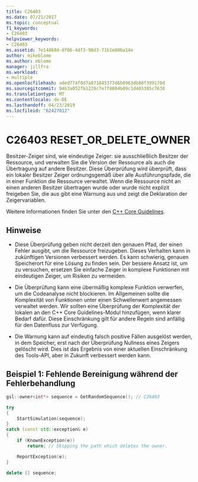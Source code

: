 ```yaml
---
title: C26403
ms.date: 07/21/2017
ms.topic: conceptual
f1_keywords:
- C26403
helpviewer_keywords:
- C26403
ms.assetid: 7e14868d-df86-4df3-98d3-71b1e80ba14e
author: mikeblome
ms.author: mblome
manager: jillfra
ms.workload:
- multiple
ms.openlocfilehash: aded774f0d7a871845377d6b0963db80f399170d
ms.sourcegitcommit: 94b3a052fb1229c7e7f8804b09c1d403385c7630
ms.translationtype: MT
ms.contentlocale: de-DE
ms.lasthandoff: 04/23/2019
ms.locfileid: "62427012"
---
```

# <a name="c26403-resetordeleteowner"></a>C26403 RESET_OR_DELETE_OWNER

Besitzer-Zeiger sind, wie eindeutige Zeiger: sie ausschließlich Besitzer der Ressource, und verwalten Sie die Version der Ressource als auch die Übertragung auf andere Besitzer. Diese Überprüfung wird überprüft, dass ein lokaler Besitzer Zeiger ordnungsgemäß über alle Ausführungspfade, die in einer Funktion die Ressource verwaltet. Wenn die Ressource nicht an einen anderen Besitzer übertragen wurde oder wurde nicht explizit freigeben Sie, die aus gibt eine Warnung aus und zeigt die Deklaration der Zeigervariablen.

Weitere Informationen finden Sie unter den [C++ Core Guidelines](http://github.com/isocpp/CppCoreGuidelines/blob/master/CppCoreGuidelines.md#r-resource-management).

## <a name="remarks"></a>Hinweise

- Diese Überprüfung geben nicht derzeit den genauen Pfad, der einen Fehler ausgibt, um die Ressource freizugeben. Dieses Verhalten kann in zukünftigen Versionen verbessert werden. Es kann schwierig, genauen Speicherort für eine Lösung zu finden sein. Der bessere Ansatz ist, um zu versuchen, ersetzen Sie einfache Zeiger in komplexe Funktionen mit eindeutigen Zeiger, um Risiken zu vermeiden.

- Die Überprüfung kann eine übermäßig komplexe Funktion verwerfen, um die Codeanalyse nicht blockieren. Im Allgemeinen sollte die Komplexität von Funktionen unter einen Schwellenwert angemessen verwaltet werden. Wir sollten eine Überprüfung der Komplexität der lokalen an den C++ Core Guidelines-Modul hinzufügen, wenn klarer Bedarf dafür. Diese Einschränkung gilt für andere Regeln sind anfällig für den Datenfluss zur Verfügung.

- Die Warnung kann auf eindeutig falsch positive Fällen ausgelöst werden, in dem Speicher, erst nach der Überprüfung Nullness eines Zeigers gelöscht wird. Dies ist das Ergebnis von einer aktuellen Einschränkung des Tools-API, aber in Zukunft verbessert werden kann.

## <a name="example-1-missing-cleanup-during-error-handling"></a>Beispiel 1: Fehlende Bereinigung während der Fehlerbehandlung

```cpp
gsl::owner<int*> sequence = GetRandomSequence(); // C26403

try
{
    StartSimulation(sequence);
}
catch (const std::exception& e)
{
    if (KnownException(e))
        return; // Skipping the path which deletes the owner.

    ReportException(e);
}

delete [] sequence;
```
